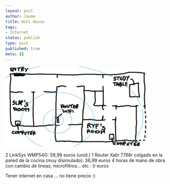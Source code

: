 ```yaml
---
layout: post
author: Jaume
title: WiFi House
tags:
- Internet
status: publish
type: post
published: true
meta: {}
---
```

<img src="../images_posts/wifihouse.jpg" alt="wifi-house" class="center noborder"/>

2 LinkSys WMP54G: 59,99 euros (unid.)
1 Router Xabi 7768r colgado en la pared de la cocina (muy disimulado): 36,99 euros
4 horas de mano de obra con cambio de lineas, microfiltros... etc : 0 euros

Tener internet en casa ... no tiene precio :)
